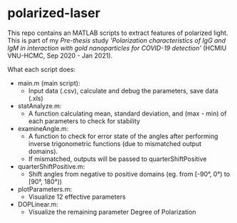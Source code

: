 # polarized-laser
This repo contains an MATLAB scripts to extract features of polarized light.  
This is part of my *Pre-thesis* study *'Polarization characteristics of IgG and IgM in interaction with gold nanoparticles for COVID-19 detection'* (HCMIU VNU-HCMC, Sep 2020 - Jan 2021).  

What each script does:
- main.m (main script):
    - Input data (.csv), calculate and debug the parameters, save data (.xls)
- statAnalyze.m:
    - A function calculating mean, standard deviation, and (max - min) of each parameters to check for stability
- examineAngle.m:
    - A function to check for error state of the angles after performing inverse trigonometric functions (due to mismatched output domains).
    - If mismatched, outputs will be passed to quarterShiftPositive
- quarterShiftPositive.m:
    - Shift angles from negative to positive domains (eg. from [-90°, 0°) to [90°, 180°))
- plotParameters.m:
    - Visualize 12 effective parameters
- DOPLinear.m:
    - Visualize the remaining parameter Degree of Polarization